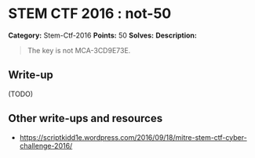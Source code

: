 # STEM CTF 2016 : not-50

**Category:** Stem-Ctf-2016
**Points:** 50
**Solves:**
**Description:**

> The key is not MCA-3CD9E73E.

## Write-up

(TODO)

## Other write-ups and resources

* https://scriptkidd1e.wordpress.com/2016/09/18/mitre-stem-ctf-cyber-challenge-2016/
